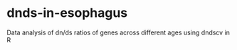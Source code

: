 # dnds-in-esophagus
Data analysis of dn/ds ratios of genes across different ages using dndscv in R 
